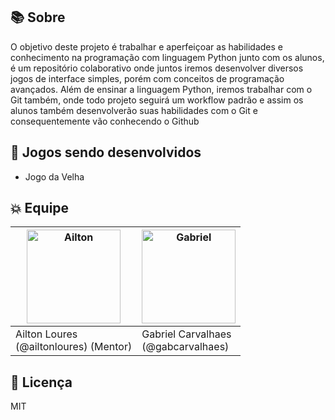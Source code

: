## :books: Sobre

O objetivo deste projeto é trabalhar e aperfeiçoar as habilidades e conhecimento na programação com linguagem Python junto com os alunos, 
é um repositório colaborativo onde juntos iremos desenvolver diversos jogos de interface simples, porém com conceitos de programação avançados.
Além de ensinar a linguagem Python, iremos trabalhar com o Git também, 
onde todo projeto seguirá um workflow padrão e assim os alunos também desenvolverão suas habilidades com o Git e consequentemente vão conhecendo o Github

## :construction: Jogos sendo desenvolvidos

* Jogo da Velha

## :boom: Equipe 
| <img src="https://unavatar.now.sh/github/ailtonloures" alt="Ailton" width="150px" /> | <img src="https://unavatar.now.sh/github/gabcarvalhaes" alt="Gabriel" width="150px"/> |
| ------------------------------------------------------------ | ------------------------------------------------------------ |
| Ailton Loures <br/>(@ailtonloures) (Mentor)                | Gabriel Carvalhaes <br/> (@gabcarvalhaes)                         |

## :pencil: Licença

MIT
